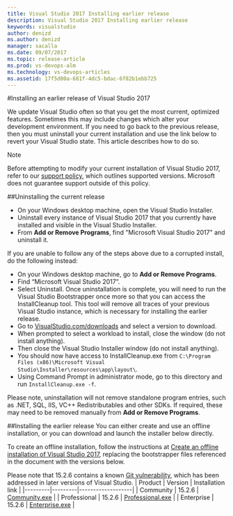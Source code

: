 ```yaml
---
title: Visual Studio 2017 Installing earlier release
description: Visual Studio 2017 Installing earlier release
keywords: visualstudio
author: denizd
ms.author: denizd
manager: sacalla
ms.date: 09/07/2017
ms.topic: release-article
ms.prod: vs-devops-alm
ms.technology: vs-devops-articles
ms.assetid: 17f5d00a-681f-4dc5-bdac-6f82b1ebb725
---
```


#Installing an earlier release of Visual Studio 2017

We update Visual Studio often so that you get the most current, optimized features. Sometimes this may include changes which alter your development environment. If you need to go back to the previous release, then you must uninstall your current installation and use the link below to revert your Visual Studio state. This article describes how to do so.

> [!NOTE]
> Before attempting to modify your current installation of Visual Studio 2017, refer to our [support policy](https://www.visualstudio.com/en-us/productinfo/vs-servicing-vs), which outlines supported versions. Microsoft does not guarantee support outside of this policy.


##Uninstalling the current release
*   On your Windows desktop machine, open the Visual Studio Installer.
*   Uninstall every instance of Visual Studio 2017 that you currently have installed and visible in the Visual Studio Installer.
*   From **Add or Remove Programs**, find "Microsoft Visual Studio 2017" and uninstall it.

If you are unable to follow any of the steps above due to a corrupted install, do the following instead:
*	On your Windows desktop machine, go to **Add or Remove Programs**.
*	Find “Microsoft Visual Studio 2017”.
*	Select Uninstall. Once uninstallation is complete, you will need to run the Visual Studio Bootstrapper once more so that you can access the InstallCleanup tool. This tool will remove all traces of your previous Visual Studio instance, which is necessary for installing the earlier release.
*	Go to [VisualStudio.com/downloads](https://www.visualstudio.com/downloads) and select a version to download.
*	When prompted to select a workload to install, close the window (do not install anything).
*	Then close the Visual Studio Installer window (do not install anything).
*	You should now have access to InstallCleanup.exe from `C:\Program Files (x86)\Microsoft Visual Studio\Installer\resources\app\layout\`.
*	Using Command Prompt in administrator mode, go to this directory and run `InstallCleanup.exe -f`.

Please note, uninstallation will not remove standalone program entries, such as .NET, SQL, IIS, VC++ Redistributables and other SDKs. If required, these may need to be removed manually from **Add or Remove Programs**.

##Installing the earlier release
You can either create and use an offline installation, or you can download and launch the installer below directly.

To create an offline installation, follow the instructions at [Create an offline installation of Visual Studio 2017](https://docs.microsoft.com/visualstudio/ide/create-an-offline-installation-of-visual-studio), replacing the bootstrapper files referenced in the document with the versions below.

Please note that 15.2.6 contains a known [Git vulnerability](https://blogs.msdn.microsoft.com/devops/2017/08/15/git-vulnerability-with-submodules/), which has been addressed in later versions of Visual Studio.
| Product | Version | Installation link |
|---------|---------|-------------------|
| Community | 15.2.6 | [Community.exe](https://aka.ms/vs/15/release/3f9b192f9/vs_Community.exe) |
| Professional | 15.2.6 | [Professional.exe](https://aka.ms/vs/15/release/3f9b192f9/vs_Professional.exe) |
| Enterprise | 15.2.6 | [Enterprise.exe](https://aka.ms/vs/15/release/3f9b192f9/vs_Enterprise.exe) |



